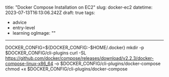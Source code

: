 title: "Docker Compose Installation on EC2"
slug: docker-ec2
datetime: 2023-07-13T16:13:06.242Z
draft: true
tags:
- advice
- entry-level
- learning
  ogImage: ""
---
DOCKER_CONFIG=${DOCKER_CONFIG:-$HOME/.docker}
mkdir -p $DOCKER_CONFIG/cli-plugins
curl -SL https://github.com/docker/compose/releases/download/v2.2.3/docker-compose-linux-x86_64 -o $DOCKER_CONFIG/cli-plugins/docker-compose
chmod +x $DOCKER_CONFIG/cli-plugins/docker-compose
